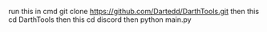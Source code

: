run this in cmd git clone https://github.com/Dartedd/DarthTools.git
then this cd DarthTools
then this cd discord
then python main.py
